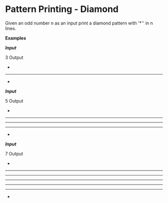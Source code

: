 # Pattern Printing - Diamond
Given an odd number n as an input print a diamond pattern with '*'' in n lines.

**Examples**

***Input***

3
Output

 *
***
 *
***Input***

5
Output

  *
 ***
*****
 ***
  *
***Input***

7
Output

   *
  ***
 *****
*******
 *****
  ***
   *
